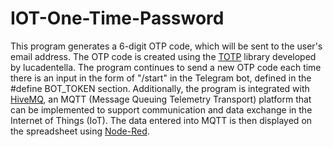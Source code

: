 # IOT-One-Time-Password
This program generates a 6-digit OTP code, which will be sent to the user's email address. The OTP code is created using the [TOTP](https://github.com/lucadentella/TOTP-Arduino) library developed by lucadentella. The program continues to send a new OTP code each time there is an input in the form of "/start" in the Telegram bot, defined in the #define BOT_TOKEN section. Additionally, the program is integrated with [HiveMQ](https://www.hivemq.com/demos/websocket-client/), an MQTT (Message Queuing Telemetry Transport) platform that can be implemented to support communication and data exchange in the Internet of Things (IoT). The data entered into MQTT is then displayed on the spreadsheet using [Node-Red](https://nodered.org/docs/getting-started/).
